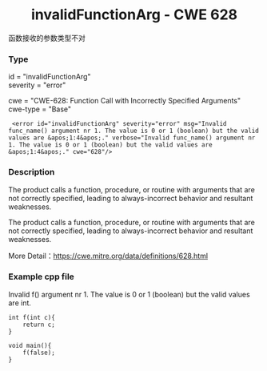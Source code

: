 # <center> invalidFunctionArg - CWE 628

函数接收的参数类型不对

### Type

id = "invalidFunctionArg"  
severity = "error"

cwe = "CWE-628: Function Call with Incorrectly Specified Arguments"  
cwe-type = "Base"

     <error id="invalidFunctionArg" severity="error" msg="Invalid func_name() argument nr 1. The value is 0 or 1 (boolean) but the valid values are &apos;1:4&apos;." verbose="Invalid func_name() argument nr 1. The value is 0 or 1 (boolean) but the valid values are &apos;1:4&apos;." cwe="628"/>



### Description

The product calls a function, procedure, or routine with arguments that are not correctly specified, leading to always-incorrect behavior and resultant weaknesses.

The product calls a function, procedure, or routine with arguments that are not correctly specified, leading to always-incorrect behavior and resultant weaknesses.

More Detail：https://cwe.mitre.org/data/definitions/628.html  



### Example cpp file

Invalid f() argument nr 1. The value is 0 or 1 (boolean) but the valid values are int.

	int f(int c){
		return c;
	}

	void main(){
		f(false);
	}
